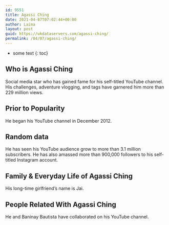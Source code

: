 ```yaml
---
id: 9551
title: Agassi Ching
date: 2021-04-07T07:02:44+00:00
author: Laima
layout: post
guid: https://ukdataservers.com/agassi-ching/
permalink: /04/07/agassi-ching/
---
```


* some text
{: toc}


## Who is Agassi Ching
                  
                  
                  
Social media star who has gained fame for his self-titled YouTube channel. His challenges, adventure vlogging, and tags have garnered him more than 229 million views. 
                  
              
            
              
            
                
                
                
## Prior to Popularity
                  
                  
                  
He began his YouTube channel in December 2012. 
                  
              
            
              
            
                
                
                
## Random data
                  
                  
                  
He has seen his YouTube audience grow to more than 3.1 million subscribers. He has also amassed more than 900,000 followers to his self-titled Instagram account. 
                  
              
            
              
            
                
                
                
## Family & Everyday Life of Agassi Ching
                  
                  
                  
His long-time girlfriend&#8217;s name is Jai. 
                  
              
            
              
            
                
                
                
## People Related With Agassi Ching
                  
                  
                  
He and Baninay Bautista have collaborated on his YouTube channel. 
                  
              
            
              
            
                
              
            
              
              
            
            
              
            
          
          
          